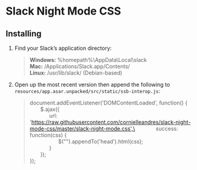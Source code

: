 # Slack Night Mode CSS

## Installing

1. Find your Slack’s application directory:

    > **Windows:** %homepath%\AppData\Local\slack\
    > **Mac:** /Applications/Slack.app/Contents/\
    > **Linux:** /usr/lib/slack/ (Debian-based)

2. Open up the most recent version then  append the following to `resources/app.asar.unpacked/src/static/ssb-interop.js`:

    > document.addEventListener('DOMContentLoaded', function() {\
    > &nbsp;&nbsp;&nbsp;&nbsp;&nbsp;&nbsp; $.ajax({\
    > &nbsp;&nbsp;&nbsp;&nbsp;&nbsp;&nbsp;&nbsp;&nbsp;&nbsp;&nbsp;&nbsp;&nbsp; url: 'https://raw.githubusercontent.com/cornielleandres/slack-night-mode-css/master/slack-night-mode.css',\
    > &nbsp;&nbsp;&nbsp;&nbsp;&nbsp;&nbsp;&nbsp;&nbsp;&nbsp;&nbsp;&nbsp;&nbsp; success: function(css) {\
    > &nbsp;&nbsp;&nbsp;&nbsp;&nbsp;&nbsp;&nbsp;&nbsp;&nbsp;&nbsp;&nbsp;&nbsp;&nbsp;&nbsp;&nbsp;&nbsp;&nbsp;&nbsp; $("<style></style>").appendTo('head').html(css);\
    > &nbsp;&nbsp;&nbsp;&nbsp;&nbsp;&nbsp;&nbsp;&nbsp;&nbsp;&nbsp;&nbsp;&nbsp; }\
    > &nbsp;&nbsp;&nbsp;&nbsp;&nbsp;&nbsp; });\
    > });
